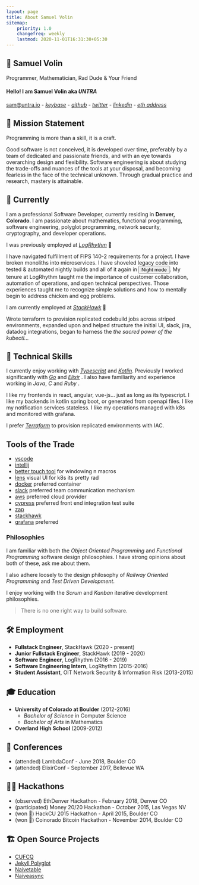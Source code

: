```yaml
---
layout: page
title: About Samuel Volin
sitemap:
    priority: 1.0
    changefreq: weekly
    lastmod: 2020-11-01T16:31:30+05:30
---
```

## 💎 Samuel Volin
Programmer, Mathematician, Rad Dude & Your Friend

#### Hello! I am **Samuel Volin** aka _UNTRA_
<sam@untra.io> - [_keybase_](https://keybase.io/untra) - [_github_](https://github.com/untra) - [_twitter_](https://twitter.com/untra) - [_linkedin_](https://www.linkedin.com/in/untra/) - [_eth address_](https://etherscan.io/address/0x0570b8f2ee4dc8b710bf0c18269b3902857cfdca)

## 🏁 Mission Statement

Programming is more than a skill, it is a craft.

Good software is not conceived, it is developed over time, preferably by a team of dedicated and passionate friends, and with an eye towards overarching design and flexibility. Software engineering is about studying the trade-offs and nuances of the tools at your disposal, and becoming fearless in the face of the technical unknown. Through gradual practice and research, mastery is attainable.

## 🌄 Currently

I am a professional Software Developer, currently residing in **Denver, Colorado**. I am passionate about mathematics, functional programming, software engineering, polyglot programming, network security, cryptography, and developer operations.

I was previously employed at [_LogRhythm_](https://logrhythm.com/) 💠

I have navigated fulfillment of FIPS 140-2 requirements for a project. I have broken monoliths into microservices. I have shoveled legacy code into tested & automated nightly builds and all of it again in <button dark-toggle aria-hidden>Night mode</button>. My tenure at LogRhythm taught me the importance of customer collaboration, automation of operations, and open technical perspectives. Those experiences taught me to recognize simple solutions and how to mentally begin to address chicken and egg problems.

I am currently employed at [_StackHawk_](https://stackhawk.com) 🦅

Wrote terraform to provision replicated codebuild jobs across striped environments, expanded upon and helped structure the initial UI, slack, jira, datadog integrations, began to harness the _the sacred power of the kubectl..._

## 🤹 Technical Skills

I currently enjoy working with [_Typescript_](https://www.typescriptlang.org/) and [_Kotlin_](https://kotlinlang.org/). Previously I worked significantly with [_Go_](https://golang.org/) and [_Elixir_](https://elixir-lang.org/) . I also have familiarity and experience working in _Java_, _C_ and _Ruby_ .

I like my frontends in react, angular, vue-js... just as long as its typescript. 
I like my backends in kotlin spring boot, or generated from openapi files. 
I like my notification services stateless. 
I like my operations managed with k8s and monitored with grafana. 

I prefer [_Terraform_](https://terraform.io) to provision replicated environments with IAC. 

## Tools of the Trade

* [vscode](https://code.visualstudio.com/)
* [intellij](https://www.jetbrains.com/idea/)
* [better touch tool](https://folivora.ai/) for windowing n macros
* [lens](https://k8slens.dev/) visual UI for k8s its pretty rad
* [docker](https://www.docker.com/) preferred container
* [slack](https://slack.com/) preferred team communication mechanism
* [aws](https://aws.amazon.com/) preferred cloud provider
* [cypress](https://www.cypress.io/) preferred front end integration test suite
* [zap](https://owasp.org/www-project-zap/)
* [stackhawk](https://www.stackhawk.com/)
* [grafana](https://grafana.com/) preferred 

### Philosophies

I am familiar with both the _Object Oriented Programming_ and _Functional Programming_
 software design philosophies. I have strong opinions about both of these, ask me about them.

I also adhere loosely to the design philosophy of _Railway Oriented Programming_ and _Test Driven Development_.

I enjoy working with the _Scrum_ and _Kanban_ iterative development philosophies.

> There is no one right way to build software.

## 🛠️ Employment
*  **Fullstack Engineer**, StackHawk (2020 - present)
*  **Junior Fullstack Engineer**, StackHawk (2019 - 2020)
*  **Software Engineer**, LogRhythm (2016 - 2019)
*  **Software Engineering Intern**, LogRhythm (2015-2016)
*  **Student Assistant**, OIT Network Security & Information Risk (2013-2015)

## 🎓 Education
* **University of Colorado at Boulder** (2012-2016)
  * _Bachelor of Science_ in Computer Science
  * _Bachelor of Arts_ in Mathematics
* **Overland High School** (2009-2012)

## 🏨 Conferences
* (attended) LambdaConf - June 2018, Boulder CO
* (attended) ElixirConf - September 2017, Bellevue WA

## 👨‍💻 Hackathons
* (observed) EthDenver Hackathon - February 2018, Denver CO
* (participated) Money 20/20 Hackathon - October 2015, Las Vegas NV
* (won 🥈) HackCU 2015 Hackathon - April 2015, Boulder CO
* (won 🥉) Coinorado Bitcoin Hackathon - November 2014, Boulder CO

## 🏗️ Open Source Projects
* [CUFCQ](https://github.com/cufcq/cufcq)
* [Jekyll Polyglot](https://github.com/untra/polyglot)
* [Naivetable](https://github.com/untra/naivetable)
* [Naiveasync](https://github.com/untra/naiveasync)
